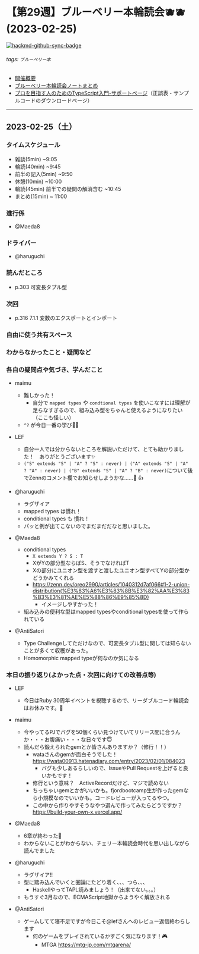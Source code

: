 # 【第29週】ブルーベリー本輪読会🫐🫐<br />(2023-02-25)

[![hackmd-github-sync-badge](https://hackmd.io/31s23sDPS2aPuviuOyv-PQ/badge)](https://hackmd.io/31s23sDPS2aPuviuOyv-PQ)


###### tags: `ブルーベリー本`

- [開催概要](https://hackmd.io/1kCgi6_tSGukG0KZrqDLvA)
- [ブルーベリー本輪読会ノートまとめ](https://hackmd.io/Ih6bdReuR3eQpYkGaCx8pg)
- [プロを目指す人のためのTypeScript入門-サポートページ](https://gihyo.jp/book/2022/978-4-297-12747-3/support)（正誤表・サンプルコードのダウンロードページ）

---
## 2023-02-25（土）

### タイムスケジュール
- 雑談(5min) ~9:05
- 輪読(40min) ~9:45
- 前半の記入(5min) ~9:50
- 休憩(10min) ~10:00
- 輪読(45min) 前半での疑問の解消含む ~10:45
- まとめ(15min) ~ 11:00

### 進行係

- @Maeda8 

### ドライバー

- @haruguchi

### 読んだところ

- p.303 可変長タプル型

### 次回

- p.316 7.1.1 変数のエクスポートとインポート

### 自由に使う共有スペース

### わからなかったこと・疑問など

### 各自の疑問点や気づき、学んだこと

- maimu
    - 難しかった！
        - 自分で `mapped types` や `condtional types` を使いこなすには理解が足らなすぎるので、組み込み型をちゃんと使えるようになりたい（ここも怪しい）
    - `^?` が今日一番の学び👶🏻

- LEF
    - 自分一人では分からないところを解説いただけて、とても助かりました！　ありがとうございます✨
    - `("S" extends "S" | "A" ? "S" : never) | ("A" extends "S" | "A" ? "A" : never) | ("B" extends "S" | "A" ? "B" : never)`について後でZennのコメント欄でお知らせしようかな……👀 :+1:

- @haruguchi
    - ラグザイア
    - mapped types は慣れ！
    - conditional types も 慣れ！
    - パッと例が出てこないのでまだまだだなと思いました。

- @Maeda8 
	- conditional types
		- `X extends Y ? S : T`
		- XがYの部分型ならばS、そうでなければT
		- Xの部分にユニオン型を渡すと渡したユニオン型すべてYの部分型かどうかみてくれる
		- https://zenn.dev/oreo2990/articles/1040312d7af066#1-2-union-distribution(%E3%83%A6%E3%83%8B%E3%82%AA%E3%83%B3%E3%81%AE%E5%88%86%E9%85%8D)
			- イメージしやすかった！
	- 組み込みの便利な型はmapped typesやconditional typesを使って作られている

- @AntiSatori
    - Type Challengeしてただけなので、可変長タプル型に関しては知らないことが多くて収穫があった。 
    - Homomorphic mapped typeが何なのか気になる

### 本日の振り返り(よかった点・次回に向けての改善点等)

- LEF
    - 今日はRuby 30周年イベントを視聴するので、リーダブルコード輪読会はお休みです。🙏

- maimu
    - 今やってるPJでバグを50個くらい見つけていてリリース間に合うんか・・・お腹痛い・・・な日々です😇
    - 読んだら鍛えられたgemとか皆さんありますか？（修行！！）
        - wataさんのgemが面白そうでした！https://wata00913.hatenadiary.com/entry/2023/02/01/084023
            - バグも少しあるらしいので、IssueやPull Requestを上げると良いかもです！
        - 修行という意味？　ActiveRecordだけど、マジで読めない
        - ちっちゃいgemとかがいいかも。fjordbootcamp生が作ったgemなら小規模なのでいいかも。コードレビューが入ってるやつ。
        - この中から作りやすそうなやつ選んで作ってみたらどうですか？　https://build-your-own-x.vercel.app/


- @Maeda8 
	- 6章が終わった:tada:
	- わからないことがわからない、チェリー本輪読会時代を思い出しながら読んでました

- @haruguchi
    - ラグザイア!!
    - 型に踏み込んでいくと圏論にたどり着く、、、つら、、、
        - HaskellやってTAPL読みましょう！（出来てない。。。）
    - もうすぐ3月なので、ECMAScript地獄からようやく解放される

- @AntiSatori
    - ゲームしてて寝不足ですが今日こそ@lefさんへのレビュー返信終わらします
        - 何のゲームをプレイされているかすごく気になります！🎮
            - MTGA https://mtg-jp.com/mtgarena/
